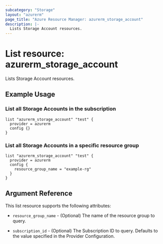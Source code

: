 ```yaml
---
subcategory: "Storage"
layout: "azurerm"
page_title: "Azure Resource Manager: azurerm_storage_account"
description: |-
  Lists Storage Account resources.
---
```


# List resource: azurerm_storage_account

Lists Storage Account resources.

## Example Usage

### List all Storage Accounts in the subscription

```hcl
list "azurerm_storage_account" "test" {
  provider = azurerm
  config {}
}
```

### List all Storage Accounts in a specific resource group

```hcl
list "azurerm_storage_account" "test" {
  provider = azurerm
  config {
    resource_group_name = "example-rg"
  }
}
```

## Argument Reference

This list resource supports the following attributes:

* `resource_group_name` - (Optional) The name of the resource group to query.

* `subscription_id` - (Optional) The Subscription ID to query. Defaults to the value specified in the Provider Configuration.